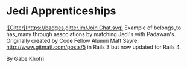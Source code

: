 # Jedi Apprenticeships
[![Gitter](https://badges.gitter.im/Join Chat.svg)](https://gitter.im/izotope115/Jedi_Apprenticeships?utm_source=badge&utm_medium=badge&utm_campaign=pr-badge&utm_content=badge)
Example of belongs_to has_many through associations by matching Jedi's with Padawan's. Originally created by Code Fellow Alumni Matt Sayre: http://www.gitmatt.com/posts/5 in Rails 3 but now updated for Rails 4.

By Gabe Khofri




